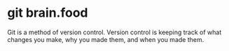# git brain.food
Git is a method of version control.  Version control is keeping track of what changes you make, why you made them, and when you made them.  
